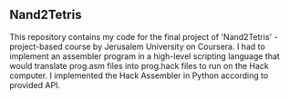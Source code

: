 ## Nand2Tetris
This repository contains my code for the final project of 'Nand2Tetris' - project-based course by Jerusalem University on Coursera.
I had to implement an assembler program in a high-level scripting language that would translate prog.asm files into prog.hack files
to run on the Hack computer. I implemented the Hack Assembler in Python according to provided API.
